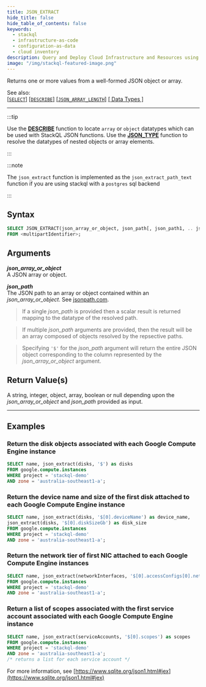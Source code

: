 ```yaml
---
title: JSON_EXTRACT
hide_title: false
hide_table_of_contents: false
keywords:
  - stackql
  - infrastructure-as-code
  - configuration-as-data
  - cloud inventory
description: Query and Deploy Cloud Infrastructure and Resources using SQL
image: "/img/stackql-featured-image.png"
---
```

Returns one or more values from a well-formed JSON object or array.  

See also:  
[[` SELECT `]](/docs/language-spec/select) [[` DESCRIBE `]](/docs/language-spec/describe) [[` JSON_ARRAY_LENGTH `]](/docs/language-spec/functions/json/json_array_length) [[ Data Types ]](/docs/language-spec/data-types)

* * * 

:::tip 

Use the [**DESCRIBE**](/docs/language-spec/describe) function to locate `array` or `object` datatypes which can be used with StackQL JSON functions. Use the [**JSON_TYPE**](/docs/language-spec/functions/json/json_type) function to resolve the datatypes of nested objects or array elements.

:::

:::note 

The `json_extract` function is implemented as the `json_extract_path_text` function if you are using stackql with a `postgres` sql backend

:::


## Syntax

```sql
SELECT JSON_EXTRACT(json_array_or_object, json_path[, json_path1, .. json_pathN]) 
FROM <multipartIdentifier>;
```

## Arguments

__*json_array_or_object*__  
A JSON array or object.

__*json_path*__  
The JSON path to an array or object contained within an *json_array_or_object*.  See [jsonpath.com](https://jsonpath.com/).

> If a single *json_path* is provided then a scalar result is returned mapping to the datatype of the resolved path.

> If multiple *json_path* arguments are provided, then the result will be an array composed of objects resolved by the repsective paths.

> Specifying `'$'` for the *json_path* argument will return the entire JSON object corresponding to the column represented by the *json_array_or_object* argument.


## Return Value(s)
A string, integer, object, array, boolean or null depending upon the *json_array_or_object* and *json_path* provided as input.

* * *

## Examples

### Return the disk objects associated with each Google Compute Engine instance

```sql
SELECT name, json_extract(disks, '$') as disks
FROM google.compute.instances 
WHERE project = 'stackql-demo' 
AND zone = 'australia-southeast1-a';
```

### Return the device name and size of the first disk attached to each Google Compute Engine instance

```sql
SELECT name, json_extract(disks, '$[0].deviceName') as device_name,
json_extract(disks, '$[0].diskSizeGb') as disk_size
FROM google.compute.instances 
WHERE project = 'stackql-demo' 
AND zone = 'australia-southeast1-a';
```

### Return the network tier of first NIC attached to each Google Compute Engine instances

```sql
SELECT name, json_extract(networkInterfaces, '$[0].accessConfigs[0].networkTier') as network_tier
FROM google.compute.instances 
WHERE project = 'stackql-demo' 
AND zone = 'australia-southeast1-a';
```

### Return a list of scopes associated with the first service account associated with each Google Compute Engine instance

```sql
SELECT name, json_extract(serviceAccounts, '$[0].scopes') as scopes 
FROM google.compute.instances 
WHERE project = 'stackql-demo' 
AND zone = 'australia-southeast1-a';
/* returns a list for each service account */
```

For more information, see [https://www.sqlite.org/json1.html#jex](https://www.sqlite.org/json1.html#jex)